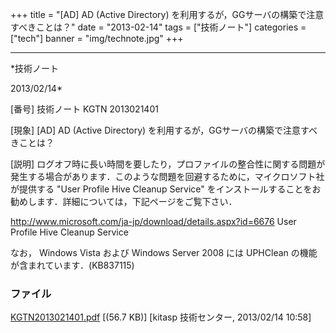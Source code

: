 ﻿+++
title = "[AD] AD (Active Directory) を利用するが，GGサーバの構築で注意すべきことは？"
date = "2013-02-14"
tags = ["技術ノート"]
categories = ["tech"]
banner = "img/technote.jpg"
+++

-----------------------------------------------------------------------------------------------------------------------------

*技術ノート

2013/02/14*


[番号]
技術ノート KGTN 2013021401

[現象]
[AD] AD (Active Directory)
を利用するが，GGサーバの構築で注意すべきことは？

[説明]
ログオフ時に長い時間を要したり，プロファイルの整合性に関する問題が発生する場合があります．このような問題を回避するために，マイクロソフト社が提供する
"User Profile Hive Cleanup Service"
をインストールすることをお勧めします．詳細については，下記ページをご覧下さい．

<http://www.microsoft.com/ja-jp/download/details.aspx?id=6676>
User Profile Hive Cleanup Service

なお， Windows Vista および Windows Server 2008 には UPHClean
の機能が含まれています．(KB837115)


### ファイル

 
 


[KGTN2013021401.pdf](http://techreport.kitasp.net/attachments/download/1201/KGTN2013021401.pdf)
 [(56.7 KB)] [kitasp 技術センター, 2013/02/14
10:58]


 


 


